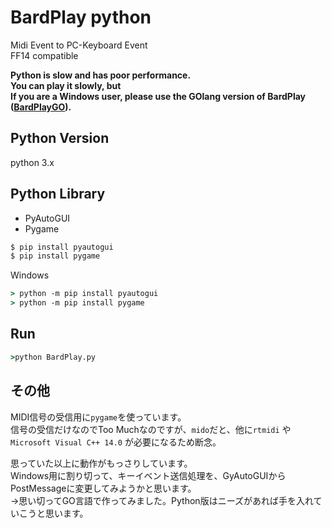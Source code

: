 # BardPlay python

Midi Event to PC-Keyboard Event  
FF14 compatible  

**Python is slow and has poor performance.**  
**You can play it slowly, but**  
**If you are a Windows user, please use the GOlang version of BardPlay ([BardPlayGO](https://github.com/TakeHider/BardPlayGo)).**

## Python Version

python 3.x  

## Python Library

* PyAutoGUI  
* Pygame  

```cmd
$ pip install pyautogui
$ pip install pygame
```

Windows  

```cmd
> python -m pip install pyautogui
> python -m pip install pygame
```

## Run

```cmd
>python BardPlay.py
```

## その他

MIDI信号の受信用に`pygame`を使っています。  
信号の受信だけなのでToo Muchなのですが、`mido`だと、他に`rtmidi` や `Microsoft Visual C++ 14.0` が必要になるため断念。  

思っていた以上に動作がもっさりしています。  
Windows用に割り切って、キーイベント送信処理を、GyAutoGUIからPostMessageに変更してみようかと思います。  
→思い切ってGO言語で作ってみました。Python版はニーズがあれば手を入れていこうと思います。    
